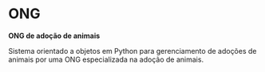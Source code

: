 # ONG

**ONG de adoção de animais**

Sistema orientado a objetos em Python para gerenciamento de adoções de animais por uma ONG especializada na adoção de animais.

